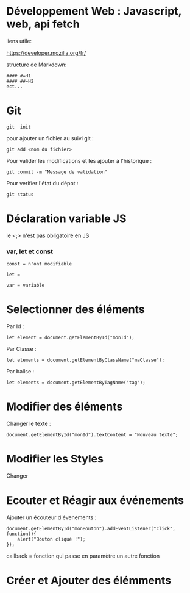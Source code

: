 # Développement Web : Javascript, web, api fetch
liens utile:

https://developer.mozilla.org/fr/

structure de Markdown:
```
#### #=H1
#### ##=H2
ect...
```

# Git
```
git  init
```
pour ajouter un fichier au suivi git :
```
git add <nom du fichier>
```
Pour valider les modifications et les ajouter à l'historique : 
```
git commit -m "Message de validation"
```
Pour verifier l'état du dépot : 
```
git status
```

# Déclaration variable JS
le <;> n'est pas obligatoire en JS

### var, let et const
```
const = n'ont modifiable

let = 

var = variable
```

# Selectionner des éléments

Par Id : 
```
let element = document.getElementById("monId");
```
Par Classe :
```
let elements = document.getElementByClassName("maClasse");
```
Par balise : 
```
let elements = document.getElementByTagName("tag");
```

# Modifier des éléments

Changer le texte : 
```
document.getElementById("monId").textContent = "Nouveau texte";
```

# Modifier les Styles

Changer


# Ecouter et Réagir aux événements 

Ajouter un écouteur d'évenements : 
```
document.getElementById("monBouton").addEventListener("click", function(){
    alert("Bouton cliqué !");
});
```
callback = fonction qui passe en paramètre un autre fonction


# Créer et Ajouter des élémments